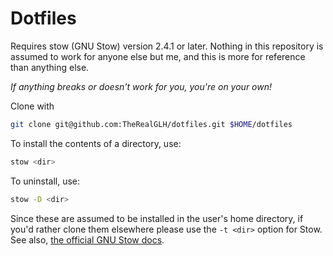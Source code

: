 # Dotfiles

Requires stow (GNU Stow) version 2.4.1 or later. Nothing in this repository is assumed to work for anyone else but me, and this is more for reference than anything else.

_If anything breaks or doesn't work for you, you're on your own!_

Clone with
```sh
git clone git@github.com:TheRealGLH/dotfiles.git $HOME/dotfiles
```

To install the contents of a directory, use:
```sh
stow <dir>
```

To uninstall, use:
```sh
stow -D <dir>
```

Since these are assumed to be installed in the user's home directory, if you'd rather clone them elsewhere please use the ``-t <dir>`` option for Stow. See also, [the official GNU Stow docs](https://www.gnu.org/software/stow/manual/stow.html#Invoking-Stow).

